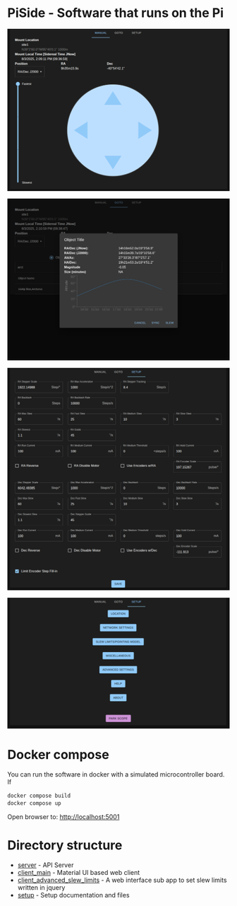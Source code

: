 # PiSide - Software that runs on the Pi

![Screen shot of web client software running, circle in middle control directions, side vertical slider for speed.](./imgs/shot1.png)

![Screen shot of web client software running, a graph with time and altitude of Arcuturus with coordinates listed](./imgs/shot2.png)

![Screen shot of web client software running, advanced configuration window showing settings like steps per degrees, backlash, acceleration](./imgs/shot3.png)

![Screen shot of web client software running, setup menu with a set of buttons to different configuration screens](./imgs/shot4.png)

# Docker compose

You can run the software in docker with a simulated microcontroller board. If 

```bash
docker compose build
docker compose up
```

Open browser to: [http://localhost:5001](http://localhost:5001)

# Directory structure

* [server](server) - API Server
* [client_main](client_main) - Material UI based web client
* [client_advanced_slew_limits](client_advanced_slew_limits) - A web interface sub app to set slew limits written in
  jquery
* [setup](setup) - Setup documentation and files